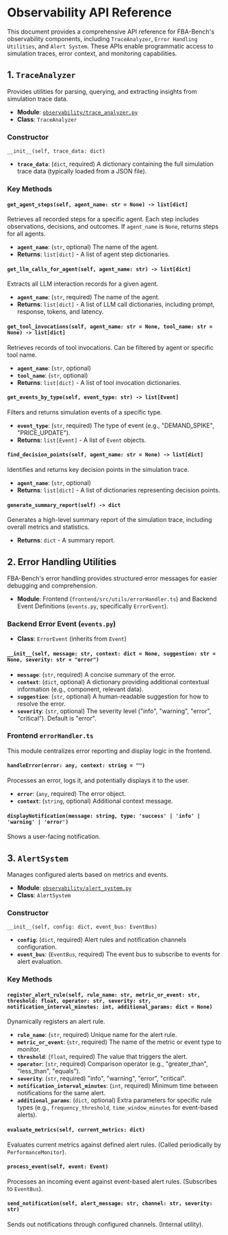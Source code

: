 # Observability API Reference

This document provides a comprehensive API reference for FBA-Bench's observability components, including `TraceAnalyzer`, `Error Handling Utilities`, and `Alert System`. These APIs enable programmatic access to simulation traces, error context, and monitoring capabilities.

## 1. `TraceAnalyzer`

Provides utilities for parsing, querying, and extracting insights from simulation trace data.

-   **Module**: [`observability/trace_analyzer.py`](observability/trace_analyzer.py)
-   **Class**: `TraceAnalyzer`

### Constructor

`__init__(self, trace_data: dict)`

-   **`trace_data`**: (`dict`, required) A dictionary containing the full simulation trace data (typically loaded from a JSON file).

### Key Methods

#### `get_agent_steps(self, agent_name: str = None) -> list[dict]`
Retrieves all recorded steps for a specific agent. Each step includes observations, decisions, and outcomes. If `agent_name` is `None`, returns steps for all agents.

-   **`agent_name`**: (`str`, optional) The name of the agent.
-   **Returns**: `list[dict]` - A list of agent step dictionaries.

#### `get_llm_calls_for_agent(self, agent_name: str) -> list[dict]`
Extracts all LLM interaction records for a given agent.

-   **`agent_name`**: (`str`, required) The name of the agent.
-   **Returns**: `list[dict]` - A list of LLM call dictionaries, including prompt, response, tokens, and latency.

#### `get_tool_invocations(self, agent_name: str = None, tool_name: str = None) -> list[dict]`
Retrieves records of tool invocations. Can be filtered by agent or specific tool name.

-   **`agent_name`**: (`str`, optional)
-   **`tool_name`**: (`str`, optional)
-   **Returns**: `list[dict]` - A list of tool invocation dictionaries.

#### `get_events_by_type(self, event_type: str) -> list[Event]`
Filters and returns simulation events of a specific type.

-   **`event_type`**: (`str`, required) The type of event (e.g., "DEMAND_SPIKE", "PRICE_UPDATE").
-   **Returns**: `list[Event]` - A list of `Event` objects.

#### `find_decision_points(self, agent_name: str = None) -> list[dict]`
Identifies and returns key decision points in the simulation trace.

-   **`agent_name`**: (`str`, optional)
-   **Returns**: `list[dict]` - A list of dictionaries representing decision points.

#### `generate_summary_report(self) -> dict`
Generates a high-level summary report of the simulation trace, including overall metrics and statistics.

-   **Returns**: `dict` - A summary report.

## 2. Error Handling Utilities

FBA-Bench's error handling provides structured error messages for easier debugging and comprehension.

-   **Module**: Frontend (`frontend/src/utils/errorHandler.ts`) and Backend Event Definitions (`events.py`, specifically `ErrorEvent`).

### Backend Error Event (`events.py`)

-   **Class**: `ErrorEvent` (inherits from `Event`)

#### `__init__(self, message: str, context: dict = None, suggestion: str = None, severity: str = "error")`

-   **`message`**: (`str`, required) A concise summary of the error.
-   **`context`**: (`dict`, optional) A dictionary providing additional contextual information (e.g., component, relevant data).
-   **`suggestion`**: (`str`, optional) A human-readable suggestion for how to resolve the error.
-   **`severity`**: (`str`, optional) The severity level ("info", "warning", "error", "critical"). Default is "error".

### Frontend `errorHandler.ts`

This module centralizes error reporting and display logic in the frontend.

#### `handleError(error: any, context: string = "")`
Processes an error, logs it, and potentially displays it to the user.

-   **`error`**: (`any`, required) The error object.
-   **`context`**: (`string`, optional) Additional context message.

#### `displayNotification(message: string, type: 'success' | 'info' | 'warning' | 'error')`
Shows a user-facing notification.

## 3. `AlertSystem`

Manages configured alerts based on metrics and events.

-   **Module**: [`observability/alert_system.py`](observability/alert_system.py)
-   **Class**: `AlertSystem`

### Constructor

`__init__(self, config: dict, event_bus: EventBus)`

-   **`config`**: (`dict`, required) Alert rules and notification channels configuration.
-   **`event_bus`**: (`EventBus`, required) The event bus to subscribe to events for alert evaluation.

### Key Methods

#### `register_alert_rule(self, rule_name: str, metric_or_event: str, threshold: float, operator: str, severity: str, notification_interval_minutes: int, additional_params: dict = None)`
Dynamically registers an alert rule.

-   **`rule_name`**: (`str`, required) Unique name for the alert rule.
-   **`metric_or_event`**: (`str`, required) The name of the metric or event type to monitor.
-   **`threshold`**: (`float`, required) The value that triggers the alert.
-   **`operator`**: (`str`, required) Comparison operator (e.g., "greater_than", "less_than", "equals").
-   **`severity`**: (`str`, required) "info", "warning", "error", "critical".
-   **`notification_interval_minutes`**: (`int`, required) Minimum time between notifications for the same alert.
-   **`additional_params`**: (`dict`, optional) Extra parameters for specific rule types (e.g., `frequency_threshold`, `time_window_minutes` for event-based alerts).

#### `evaluate_metrics(self, current_metrics: dict)`
Evaluates current metrics against defined alert rules. (Called periodically by `PerformanceMonitor`).

#### `process_event(self, event: Event)`
Processes an incoming event against event-based alert rules. (Subscribes to `EventBus`).

#### `send_notification(self, alert_message: str, channel: str, severity: str)`
Sends out notifications through configured channels. (Internal utility).
